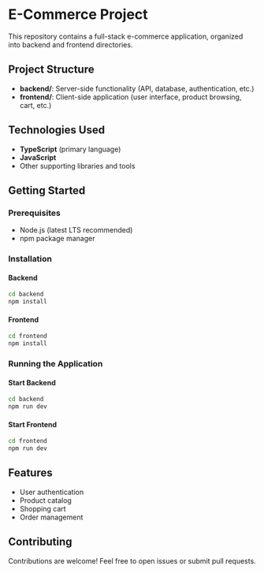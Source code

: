 # E-Commerce Project

This repository contains a full-stack e-commerce application, organized into backend and frontend directories.

## Project Structure

- **backend/**: Server-side functionality (API, database, authentication, etc.)
- **frontend/**: Client-side application (user interface, product browsing, cart, etc.)

## Technologies Used

- **TypeScript** (primary language)
- **JavaScript**
- Other supporting libraries and tools

## Getting Started

### Prerequisites

- Node.js (latest LTS recommended)
- npm package manager

### Installation

#### Backend

```bash
cd backend
npm install
```

#### Frontend

```bash
cd frontend
npm install
```

### Running the Application

#### Start Backend

```bash
cd backend
npm run dev
```

#### Start Frontend

```bash
cd frontend
npm run dev
```

## Features

- User authentication
- Product catalog
- Shopping cart
- Order management

## Contributing

Contributions are welcome! Feel free to open issues or submit pull requests.
